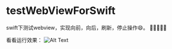 # testWebViewForSwift
swift下测试webview，实现向前，向后，刷新，停止操作:smile:。
:clap::clap::clap::clap::clap:

看看运行效果：
![Alt Text](https://github.com/{user}/{repo}/raw/master/webview.gif)
